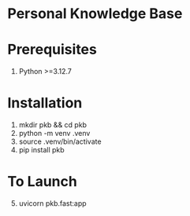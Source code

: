# Personal Knowledge Base


# Prerequisites
1. Python >=3.12.7


# Installation 
1. mkdir pkb && cd pkb
2. python -m venv .venv
3. source .venv/bin/activate 
4. pip install pkb 
 

# To Launch 

5. uvicorn pkb.fast:app
